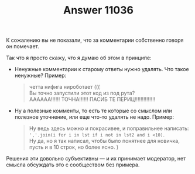 ﻿---
title: "Answer 11036"
se.owner.user_id: 337540
se.owner.display_name: "Victor VosMottor"
se.owner.link: "https://ru.meta.stackoverflow.com/users/337540/victor-vosmottor"
se.answer_id: 11036
se.question_id: 11035
se.post_type: answer
se.is_accepted: False
---
<p>К сожалению вы не показали, что за комментарии собственно говоря он помечает.</p>
<p>Так что я просто скажу, что я думаю об этом в принципе:</p>
<ul>
<li>Ненужные комментарии к старому ответы нужно удалять. Что такое ненужные? Пример:
<blockquote>
<p>четта нифига нироботает (((<br>
Вы точно запустили этот код из под рута?<br>
АААААА!!!!!! ТОЧНА!!!!!! ПАСИБ ТЕ ПЕРИЦ!!!!!!!!!!!!!!</p>
</blockquote>
</li>
<li>Ну а полезные комменты, то есть те которые со смыслом или полезное уточнение, или еще что-то удалять не надо. Пример:
<blockquote>
<p>Ну ведь здесь можно и покрасивее, и поправильнее написать: <code>','.join(i for i in lst if i not in lst2 and i &lt;10)</code>. <br>
Ну да, но я так написал, чтобы было понятнее для новичка, пусть и в 10 строк, но более ясно. )</p>
</blockquote>
</li>
</ul>
<p>Решения эти довольно субъективны — и их принимает модератор, нет смысла обсуждать это с сообществом без примера.</p>
